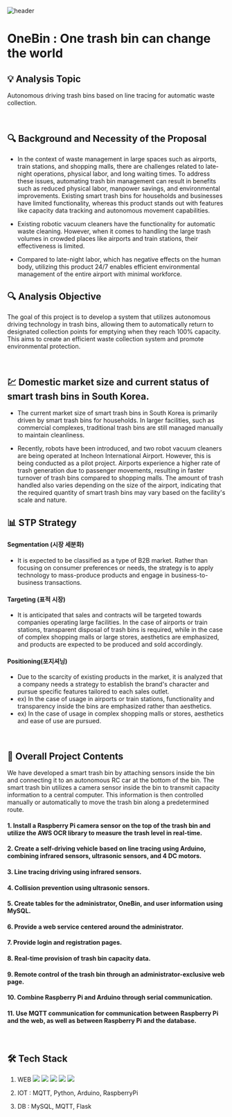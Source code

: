 ![header](https://capsule-render.vercel.app/api?type=waving&color=auto&height=100&section=header&fontSize=90)

# OneBin : One trash bin can change the world

## 💡 Analysis Topic 
Autonomous driving trash bins based on line tracing for automatic waste collection.

<br>

## 🔍 Background and Necessity of the Proposal
- In the context of waste management in large spaces such as airports, train stations, and shopping malls, there are challenges related to late-night operations, physical labor, and long waiting times. 
To address these issues, automating trash bin management can result in benefits such as reduced physical labor, manpower savings, and environmental improvements. 
Existing smart trash bins for households and businesses have limited functionality, whereas this product stands out with features like capacity data tracking and autonomous movement capabilities.

- Existing robotic vacuum cleaners have the functionality for automatic waste cleaning. However, when it comes to handling the large trash volumes in crowded places like airports and train stations, their effectiveness is limited.
  
- Compared to late-night labor, which has negative effects on the human body, utilizing this product 24/7 enables efficient environmental management of the entire airport with minimal workforce.

## 🔍 Analysis Objective
The goal of this project is to develop a system that utilizes autonomous driving technology in trash bins, allowing them to automatically return to designated collection points for emptying when they reach 100% capacity. This aims to create an efficient waste collection system and promote environmental protection.

<br>

## 💹 Domestic market size and current status of smart trash bins in South Korea.
- The current market size of smart trash bins in South Korea is primarily driven by smart trash bins for households. In larger facilities, such as commercial complexes, traditional trash bins are still managed manually to maintain cleanliness.

- Recently, robots have been introduced, and two robot vacuum cleaners are being operated at Incheon International Airport. However, this is being conducted as a pilot project. Airports experience a higher rate of trash generation due to passenger movements, resulting in faster turnover of trash bins compared to shopping malls. The amount of trash handled also varies depending on the size of the airport, indicating that the required quantity of smart trash bins may vary based on the facility's scale and nature.

## 📊 STP Strategy

#### Segmentation (시장 세분화) 
- It is expected to be classified as a type of B2B market. Rather than focusing on consumer preferences or needs, the strategy is to apply technology to mass-produce products and engage in business-to-business transactions.

#### Targeting (표적 시장)
- It is anticipated that sales and contracts will be targeted towards companies operating large facilities. In the case of airports or train stations, transparent disposal of trash bins is required, while in the case of complex shopping malls or large stores, aesthetics are emphasized, and products are expected to be produced and sold accordingly.

#### Positioning(포지셔닝)
- Due to the scarcity of existing products in the market, it is analyzed that a company needs a strategy to establish the brand's character and pursue specific features tailored to each sales outlet.
- ex) In the case of usage in airports or train stations, functionality and transparency inside the bins are emphasized rather than aesthetics.
- ex) In the case of usage in complex shopping malls or stores, aesthetics and ease of use are pursued.

<br>

## 📑 Overall Project Contents
We have developed a smart trash bin by attaching sensors inside the bin and connecting it to an autonomous RC car at the bottom of the bin. 
The smart trash bin utilizes a camera sensor inside the bin to transmit capacity information to a central computer. This information is then controlled manually or automatically to move the trash bin along a predetermined route.
<br>
#### 1. Install a Raspberry Pi camera sensor on the top of the trash bin and utilize the AWS OCR library to measure the trash level in real-time.

#### 2. Create a self-driving vehicle based on line tracing using Arduino, combining infrared sensors, ultrasonic sensors, and 4 DC motors.

#### 3. Line tracing driving using infrared sensors.

#### 4. Collision prevention using ultrasonic sensors.

#### 5. Create tables for the administrator, OneBin, and user information using MySQL.

#### 6. Provide a web service centered around the administrator.

#### 7. Provide login and registration pages.

#### 8. Real-time provision of trash bin capacity data.

#### 9. Remote control of the trash bin through an administrator-exclusive web page.

#### 10. Combine Raspberry Pi and Arduino through serial communication.

#### 11. Use MQTT communication for communication between Raspberry Pi and the web, as well as between Raspberry Pi and the database.

<br>

## 🛠 Tech Stack

1. WEB
   <img src="https://img.shields.io/badge/HTML5-E34F26?style=flat-square&logo=html5&logoColor=white"/>
   <img src="https://img.shields.io/badge/CSS3-1572B6?style=flat-square&logo=css3&logoColor=white"/>
   <img src="https://img.shields.io/badge/Python-3776AB?style=flat-square&logo=Python&logoColor=white"/>
   <img src="https://img.shields.io/badge/Flask-000000?style=flat-square&logo=flask&logoColor=white"/>
   <img src="https://img.shields.io/badge/JavaScript-F7DF1E?style=flat-square&logo=javascript&logoColor=black"/>

3. IOT : MQTT, Python, Arduino, RaspberryPi
4. DB : MySQL, MQTT, Flask
